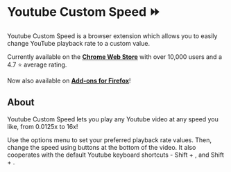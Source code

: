 # Youtube Custom Speed ⏩

Youtube Custom Speed is a browser extension which allows you to easily change YouTube playback rate to a custom value.

Currently available on the [**Chrome Web Store**](https://chrome.google.com/webstore/detail/kmfcinojnfabkpndlgomnfjllgeppegb) with over 10,000 users and a 4.7 ⭐ average rating.

Now also available on [**Add-ons for Firefox**](https://addons.mozilla.org/en-US/firefox/addon/youtube-custom-speed/)!

## About

Youtube Custom Speed lets you play any Youtube video at any speed you like, from 0.0125x to 16x!

Use the options menu to set your preferred playback rate values. Then, change the speed using buttons at the bottom of the video. It also cooperates with the default Youtube keyboard shortcuts - Shift + , and Shift + .
